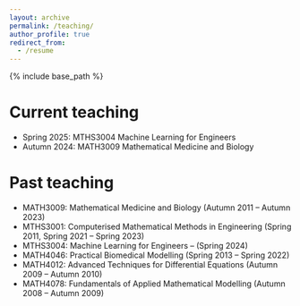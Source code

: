 ```yaml
---
layout: archive
permalink: /teaching/
author_profile: true
redirect_from:
  - /resume
---
```


{% include base_path %}

Current teaching
======
* Spring 2025: MTHS3004 Machine Learning for Engineers
* Autumn 2024: MATH3009 Mathematical Medicine and Biology 

Past teaching
======
* MATH3009: Mathematical Medicine and Biology (Autumn 2011 – Autumn 2023)
* MTHS3001: Computerised Mathematical Methods in Engineering (Spring 2011, Spring 2021 – Spring 2023)
* MTHS3004: Machine Learning for Engineers – (Spring 2024)
* MATH4046: Practical Biomedical Modelling (Spring 2013 – Spring 2022)
* MATH4012: Advanced Techniques for Differential Equations (Autumn 2009 – Autumn 2010)
* MATH4078: Fundamentals of Applied Mathematical Modelling (Autumn 2008 – Autumn 2009)

